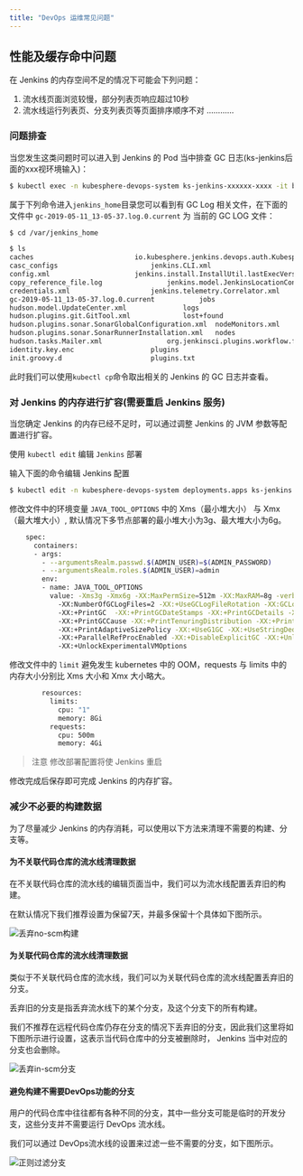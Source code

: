 ```yaml
---
title: "DevOps 运维常见问题" 
---
```


## 性能及缓存命中问题

在 Jenkins 的内存空间不足的情况下可能会下列问题：

1. 流水线页面浏览较慢，部分列表页响应超过10秒
2. 流水线运行列表页、分支列表页等页面排序顺序不对
…………

### 问题排查

当您发生这类问题时可以进入到 Jenkins 的 Pod 当中排查 GC 日志(ks-jenkins后面的xxx视环境输入)：

```bash
$ kubectl exec -n kubesphere-devops-system ks-jenkins-xxxxxx-xxxx -it bash
```

属于下列命令进入`jenkins_home`目录您可以看到有 GC Log 相关文件，在下面的文件中 `gc-2019-05-11_13-05-37.log.0.current` 为 当前的 GC LOG 文件：

```bash
$ cd /var/jenkins_home
```

```bash
$ ls
caches						   io.kubesphere.jenkins.devops.auth.KubesphereTokenAuthGlobalConfiguration.xml  queue.xml
casc_configs					   jenkins.CLI.xml								 queue.xml.bak
config.xml					   jenkins.install.InstallUtil.lastExecVersion					 scriptApproval.xml
copy_reference_file.log				   jenkins.model.JenkinsLocationConfiguration.xml				 secret.key
credentials.xml					   jenkins.telemetry.Correlator.xml						 secret.key.not-so-secret
gc-2019-05-11_13-05-37.log.0.current		   jobs										 secrets
hudson.model.UpdateCenter.xml			   logs										 updates
hudson.plugins.git.GitTool.xml			   lost+found									 userContent
hudson.plugins.sonar.SonarGlobalConfiguration.xml  nodeMonitors.xml								 users
hudson.plugins.sonar.SonarRunnerInstallation.xml   nodes									 war
hudson.tasks.Mailer.xml				   org.jenkinsci.plugins.workflow.flow.FlowExecutionList.xml			 workflow-libs
identity.key.enc				   plugins									 workspace
init.groovy.d					   plugins.txt
```

此时我们可以使用`kubectl cp`命令取出相关的 Jenkins 的 GC 日志并查看。

### 对 Jenkins 的内存进行扩容(需要重启 Jenkins 服务)

当您确定 Jenkins 的内存已经不足时，可以通过调整 Jenkins 的 JVM 参数等配置进行扩容。

使用 `kubectl edit` 编辑 `Jenkins` 部署

输入下面的命令编辑 Jenkins 配置

```bash
$ kubectl edit -n kubesphere-devops-system deployments.apps ks-jenkins
```

修改文件中的环境变量 `JAVA_TOOL_OPTIONS` 中的 Xms（最小堆大小） 与 Xmx（最大堆大小）, 默认情况下多节点部署的最小堆大小为3g、最大堆大小为6g。

```bash
    spec:
      containers:
      - args:
        - --argumentsRealm.passwd.$(ADMIN_USER)=$(ADMIN_PASSWORD)
        - --argumentsRealm.roles.$(ADMIN_USER)=admin
        env:
        - name: JAVA_TOOL_OPTIONS
          value: -Xms3g -Xmx6g -XX:MaxPermSize=512m -XX:MaxRAM=8g -verbose:gc -Xloggc:/var/jenkins_home/gc-%t.log
            -XX:NumberOfGCLogFiles=2 -XX:+UseGCLogFileRotation -XX:GCLogFileSize=100m
            -XX:+PrintGC  -XX:+PrintGCDateStamps -XX:+PrintGCDetails -XX:+PrintHeapAtGC
            -XX:+PrintGCCause -XX:+PrintTenuringDistribution -XX:+PrintReferenceGC
            -XX:+PrintAdaptiveSizePolicy -XX:+UseG1GC -XX:+UseStringDeduplication
            -XX:+ParallelRefProcEnabled -XX:+DisableExplicitGC -XX:+UnlockDiagnosticVMOptions
            -XX:+UnlockExperimentalVMOptions
```

修改文件中的 `limit` 避免发生 kubernetes 中的 OOM，requests 与 limits 中的内存大小分别比 Xms 大小和 Xmx 大小略大。

```bash
        resources:
          limits:
            cpu: "1"
            memory: 8Gi
          requests:
            cpu: 500m
            memory: 4Gi
```

> 注意 修改部署配置将使 Jenkins 重启

修改完成后保存即可完成 Jenkins 的内存扩容。


### 减少不必要的构建数据

为了尽量减少 Jenkins 的内存消耗，可以使用以下方法来清理不需要的构建、分支等。

#### 为不关联代码仓库的流水线清理数据

在不关联代码仓库的流水线的编辑页面当中，我们可以为流水线配置丢弃旧的构建。

在默认情况下我们推荐设置为保留7天，并最多保留十个具体如下图所示。

![丢弃no-scm构建](/no-scm-discard-setting.jpg)


#### 为关联代码仓库的流水线清理数据

类似于不关联代码仓库的流水线，我们可以为关联代码仓库的流水线配置丢弃旧的分支。

丢弃旧的分支是指丢弃流水线下的某个分支，及这个分支下的所有构建。

我们不推荐在远程代码仓库仍存在分支的情况下丢弃旧的分支，因此我们这里将如下图所示进行设置，这表示当代码仓库中的分支被删除时， Jenkins 当中对应的分支也会删除。

![丢弃in-scm分支](/in-scm-discard-setting.png)

#### 避免构建不需要DevOps功能的分支

用户的代码仓库中往往都有各种不同的分支，其中一些分支可能是临时的开发分支，这些分支并不需要运行 DevOps 流水线。

我们可以通过 DevOps流水线的设置来过滤一些不需要的分支，如下图所示。

![正则过滤分支](/devops-regex-filter.png)
